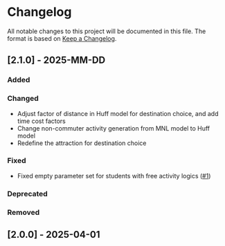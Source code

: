 # Changelog

All notable changes to this project will be documented in this file.
The format is based on [Keep a Changelog](http://keepachangelog.com/en/1.0.0/).

## [2.1.0] - 2025-MM-DD

### Added

### Changed

- Adjust factor of distance in Huff model for destination choice, and add time cost factors
- Change non-commuter activity generation from MNL model to Huff model
- Redefine the attraction for destination choice

### Fixed

- Fixed empty parameter set for students with free activity logics ([#1](https://github.com))

### Deprecated

### Removed

## [2.0.0] - 2025-04-01
